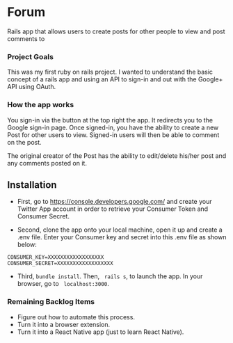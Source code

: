 # Forum

Rails app that allows users to create posts for other people to view and post comments to

### Project Goals

This was my first ruby on rails project. I wanted to understand the basic concept of a rails app and using an API to sign-in and out with the Google+ API using OAuth.

### How the app works

You sign-in via the button at the top right the app. It redirects you to the Google sign-in page. Once signed-in, you have the ability to create a new Post for other users to view. Signed-in users will then be able to comment on the post.

The original creator of the Post has the ability to edit/delete his/her post and any comments posted on it.

## Installation

* First, go to https://console.developers.google.com/ and create your Twitter App account in order to retrieve your Consumer Token and Consumer Secret.

* Second, clone the app onto your local machine, open it up and create a .env file. Enter your Consumer key and secret into this .env file as shown below:

````
CONSUMER_KEY=XXXXXXXXXXXXXXXXXX
CONSUMER_SECRET=XXXXXXXXXXXXXXXXXX
````

* Third, ```` bundle install ````. Then, ```` rails s````, to launch the app. In your browser, go to ```` localhost:3000````.

### Remaining Backlog Items

* Figure out how to automate this process.
* Turn it into a browser extension.
* Turn it into a React Native app (just to learn React Native).
